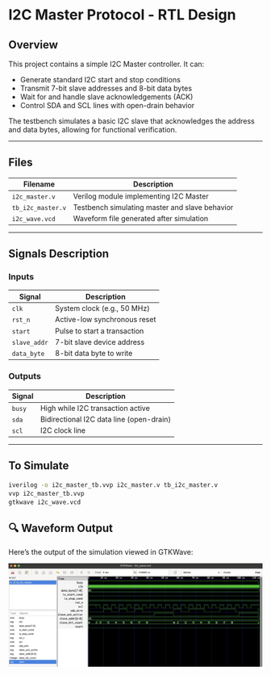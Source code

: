 # I2C Master Protocol - RTL Design

## Overview

This project contains a simple I2C Master controller. It can:
- Generate standard I2C start and stop conditions
- Transmit 7-bit slave addresses and 8-bit data bytes
- Wait for and handle slave acknowledgements (ACK)
- Control SDA and SCL lines with open-drain behavior

The testbench simulates a basic I2C slave that acknowledges the address and data bytes, allowing for functional verification.

---

## Files

| Filename       | Description                               |
|----------------|-------------------------------------------|
| `i2c_master.v` | Verilog module implementing I2C Master    |
| `tb_i2c_master.v` | Testbench simulating master and slave behavior |
| `i2c_wave.vcd` | Waveform file generated after simulation  |

---

## Signals Description

### Inputs

| Signal       | Description                     |
|--------------|---------------------------------|
| `clk`        | System clock (e.g., 50 MHz)     |
| `rst_n`      | Active-low synchronous reset    |
| `start`      | Pulse to start a transaction    |
| `slave_addr` | 7-bit slave device address      |
| `data_byte`  | 8-bit data byte to write        |

### Outputs

| Signal   | Description                        |
|----------|-----------------------------------|
| `busy`   | High while I2C transaction active |
| `sda`    | Bidirectional I2C data line (open-drain) |
| `scl`    | I2C clock line                    |

---

## To Simulate

```bash
iverilog -o i2c_master_tb.vvp i2c_master.v tb_i2c_master.v
vvp i2c_master_tb.vvp
gtkwave i2c_wave.vcd
```
## 🔍 Waveform Output

Here’s the output of the simulation viewed in GTKWave:

![Waveform](i2c.png)
